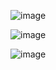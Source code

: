 
![image](https://github.com/FOG-ntp/vku-compiler-design/assets/99815527/49c5c85d-4a65-45ac-95b6-32c2243d0b68)

![image](https://github.com/FOG-ntp/vku-compiler-design/assets/99815527/1aff0208-983f-4526-8c3c-48d8cca43cb6)

![image](https://github.com/FOG-ntp/vku-compiler-design/assets/99815527/1b9759bb-9961-4ecf-b5dc-0b66fd3939f2)



